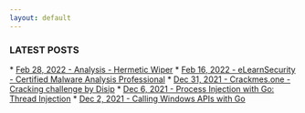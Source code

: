 ```yaml
---
layout: default
---
```


<h3>LATEST POSTS</h3>
* <a href="./posts/2022/02/28/hermetic-wiper.html">Feb 28, 2022 - Analysis - Hermetic Wiper</a>
* <a href="./posts/2022/02/16/elearnsec-ecmap-review.html">Feb 16, 2022 - eLearnSecurity - Certified Malware Analysis Professional</a>
* <a href="./posts/2021/12/cracking-challenge-by-disip.html">Dec 31, 2021 - Crackmes.one - Cracking challenge by Disip</a>
* <a href="./posts/2021/12/process-injection-with-go.html">Dec 6, 2021 - Process Injection with Go: Thread Injection</a>
* <a href="./posts/2021/12/call-windows-api-with-go.html">Dec 2, 2021 - Calling Windows APIs with Go</a>
